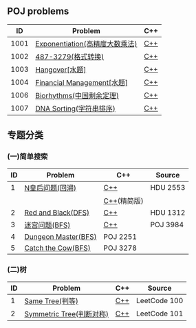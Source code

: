 ## POJ problems

| ID | Problem | C++ |
| --- | --- | :---: |
| 1001 | [Exponentiation(高精度大数乘法)](http://poj.org/problem?id=1001) |[C++](0001-Two-Sum/cpp-0001/) |
| 1002 | [487-3279(格式转换)](http://poj.org/problem?id=1002) | [C++](https://github.com/NOVA-QY/ACM-Learning/blob/master/POJ/1002.cpp) |  
| 1003 | [Hangover[水题]](http://poj.org/problem?id=1003) | [C++](https://github.com/NOVA-QY/ACM-Learning/blob/master/POJ/1003.cpp) |
| 1004 | [Financial Management[水题]](http://poj.org/problem?id=1004) | [C++](https://github.com/NOVA-QY/ACM-Learning/blob/master/POJ/1004.cpp) |
| 1006 | [Biorhythms(中国剩余定理)](http://poj.org/problem?id=1006) | [C++](https://github.com/NOVA-QY/ACM-Learning/blob/master/POJ/1006.cpp) |
| 1007 | [DNA Sorting(字符串排序)](http://poj.org/problem?id=1007) | [C++](https://github.com/NOVA-QY/ACM-Learning/blob/master/POJ/1007.cpp) |

## 专题分类  
### (一)简单搜索  
| ID | Problem | C++ | Source |
|--- | --- | --- | --- |
| 1 | [N皇后问题(回溯)](http://acm.hdu.edu.cn/showproblem.php?pid=2553) |[C++](https://github.com/NOVA-QY/ACM-Learning/blob/master/%E4%B8%93%E9%A2%98/%E7%AE%80%E5%8D%95%E6%90%9C%E7%B4%A2/n%E7%9A%87%E5%90%8E%E9%97%AE%E9%A2%98.cpp) | HDU 2553 |
|  |  |[C++](https://github.com/NOVA-QY/ACM-Learning/blob/master/%E4%B8%93%E9%A2%98/%E7%AE%80%E5%8D%95%E6%90%9C%E7%B4%A2/n%E7%9A%87%E5%90%8E%E9%97%AE%E9%A2%98(%E5%9B%9E%E6%BA%AF%E6%B3%95).cpp)(精简版)|  |
| 2 | [Red and Black(DFS)](http://acm.hdu.edu.cn/showproblem.php?pid=1312) |[C++](https://github.com/NOVA-QY/ACM-Learning/blob/master/%E4%B8%93%E9%A2%98/%E7%AE%80%E5%8D%95%E6%90%9C%E7%B4%A2/red_and_black.cpp) | HDU 1312 |
| 3 | [迷宫问题(BFS)](http://poj.org/problem?id=3984) |[C++](https://github.com/NOVA-QY/ACM-Learning/blob/master/%E4%B8%93%E9%A2%98/%E7%AE%80%E5%8D%95%E6%90%9C%E7%B4%A2/%E8%BF%B7%E5%AE%AB%E9%97%AE%E9%A2%98.cpp) | POJ 3984 |
| 4 | [Dungeon Master(BFS)](https://github.com/NOVA-QY/ACM-Learning/blob/master/%E4%B8%93%E9%A2%98/%E7%AE%80%E5%8D%95%E6%90%9C%E7%B4%A2/Dungeon_Master.cpp) | POJ 2251 |
| 5 | [Catch the Cow(BFS)](https://github.com/NOVA-QY/ACM-Learning/blob/master/%E4%B8%93%E9%A2%98/%E7%AE%80%E5%8D%95%E6%90%9C%E7%B4%A2/Catch_that_cow.cpp) | POJ 3278 |

### (二)树  
| ID | Problem | C++ | Source |
|--- | --- | --- | --- |
| 1 | [Same Tree(判等)](https://leetcode.com/problems/same-tree/description/) |[C++](https://github.com/NOVA-QY/ACM-Learning/blob/master/%E4%B8%93%E9%A2%98/%E6%A0%91/Same_tree.cpp) | LeetCode 100 |
| 2 | [Symmetric Tree(判断对称)](https://leetcode.com/problems/symmetric-tree/description/) |[C++](https://github.com/NOVA-QY/ACM-Learning/blob/master/%E4%B8%93%E9%A2%98/%E6%A0%91/Symmetric_Tree.cpp) | LeetCode 101 |


